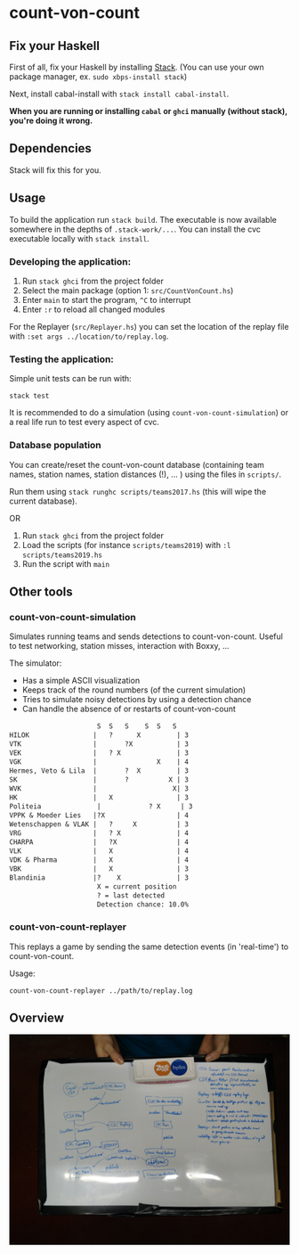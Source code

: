 # count-von-count

## Fix your Haskell

First of all, fix your Haskell by installing [Stack](https://docs.haskellstack.org/en/stable/README/). (You can use your own package manager, ex. `sudo xbps-install stack`)

Next, install cabal-install with `stack install cabal-install`.

**When you are running or installing `cabal` or `ghci` manually (without stack), you're doing it wrong.**

## Dependencies

Stack will fix this for you.

## Usage

To build the application run `stack build`. The executable is now available somewhere in the depths of `.stack-work/...`. You can install the cvc executable locally with `stack install`.

### Developing the application:

1. Run `stack ghci` from the project folder
2. Select the main package (option 1: `src/CountVonCount.hs`)
3. Enter `main` to start the program, `^C` to interrupt
4. Enter `:r` to reload all changed modules

For the Replayer (`src/Replayer.hs`) you can set the location of the replay
file with `:set args ../location/to/replay.log`.

### Testing the application:

Simple unit tests can be run with:

```
stack test
```

It is recommended to do a simulation (using `count-von-count-simulation`) or
a real life run to test every aspect of cvc.

### Database population

You can create/reset the count-von-count database (containing team names,
station names, station distances (!), ... ) using the files in `scripts/`.

Run them using `stack runghc scripts/teams2017.hs` (this will wipe the current 
database).

OR

1. Run `stack ghci` from the project folder
2. Load the scripts (for instance `scripts/teams2019`) with `:l
   scripts/teams2019.hs`
3. Run the script with `main`

## Other tools

### count-von-count-simulation

Simulates running teams and sends detections to count-von-count. Useful to test
networking, station misses, interaction with Boxxy, ...

The simulator:
- Has a simple ASCII visualization
- Keeps track of the round numbers (of the current simulation)
- Tries to simulate noisy detections by using a detection chance
- Can handle the absence of or restarts of count-von-count

```
                      S  S   S    S  S   S
HILOK                |   ?      X         | 3
VTK                  |       ?X           | 3
VEK                  |   ? X              | 3
VGK                  |               X    | 4
Hermes, Veto & Lila  |       ?  X         | 3
SK                   |       ?          X | 3
WVK                  |                   X| 3
HK                   |   X                | 3
Politeia              |            ? X     | 3
VPPK & Moeder Lies   |?X                  | 4
Wetenschappen & VLAK |   ?     X          | 3
VRG                  |   ? X              | 4
CHARPA               |   ?X               | 4
VLK                  |   X                | 4
VDK & Pharma         |   X                | 4
VBK                  |   X                | 3
Blandinia            |?    X              | 3
                      X = current position
                      ? = last detected
                      Detection chance: 10.0%
```


### count-von-count-replayer

This replays a game by sending the same detection events (in 'real-time')
to count-von-count.

Usage:
```
count-von-count-replayer ../path/to/replay.log
```

## Overview
![](./overview.jpg)
